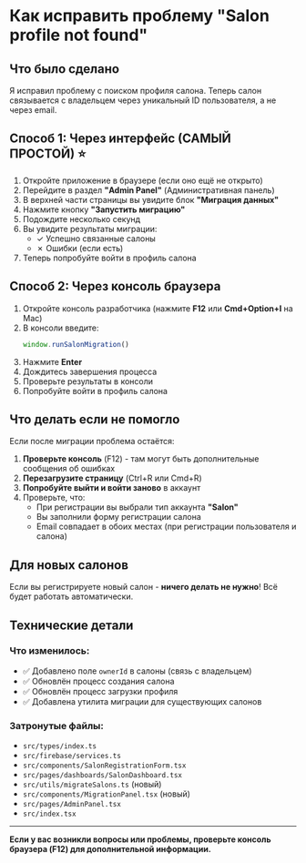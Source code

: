 # Как исправить проблему "Salon profile not found"

## Что было сделано
Я исправил проблему с поиском профиля салона. Теперь салон связывается с владельцем через уникальный ID пользователя, а не через email.

## Способ 1: Через интерфейс (САМЫЙ ПРОСТОЙ) ⭐

1. Откройте приложение в браузере (если оно ещё не открыто)
2. Перейдите в раздел **"Admin Panel"** (Административная панель)
3. В верхней части страницы вы увидите блок **"Миграция данных"**
4. Нажмите кнопку **"Запустить миграцию"**
5. Подождите несколько секунд
6. Вы увидите результаты миграции:
   - ✓ Успешно связанные салоны
   - ✗ Ошибки (если есть)
7. Теперь попробуйте войти в профиль салона

## Способ 2: Через консоль браузера

1. Откройте консоль разработчика (нажмите **F12** или **Cmd+Option+I** на Mac)
2. В консоли введите:
   ```javascript
   window.runSalonMigration()
   ```
3. Нажмите **Enter**
4. Дождитесь завершения процесса
5. Проверьте результаты в консоли
6. Попробуйте войти в профиль салона

## Что делать если не помогло

Если после миграции проблема остаётся:

1. **Проверьте консоль** (F12) - там могут быть дополнительные сообщения об ошибках
2. **Перезагрузите страницу** (Ctrl+R или Cmd+R)
3. **Попробуйте выйти и войти заново** в аккаунт
4. Проверьте, что:
   - При регистрации вы выбрали тип аккаунта **"Salon"**
   - Вы заполнили форму регистрации салона
   - Email совпадает в обоих местах (при регистрации пользователя и салона)

## Для новых салонов

Если вы регистрируете новый салон - **ничего делать не нужно**! 
Всё будет работать автоматически.

## Технические детали

### Что изменилось:
- ✅ Добавлено поле `ownerId` в салоны (связь с владельцем)
- ✅ Обновлён процесс создания салона
- ✅ Обновлён процесс загрузки профиля
- ✅ Добавлена утилита миграции для существующих салонов

### Затронутые файлы:
- `src/types/index.ts`
- `src/firebase/services.ts`
- `src/components/SalonRegistrationForm.tsx`
- `src/pages/dashboards/SalonDashboard.tsx`
- `src/utils/migrateSalons.ts` (новый)
- `src/components/MigrationPanel.tsx` (новый)
- `src/pages/AdminPanel.tsx`
- `src/index.tsx`

---

**Если у вас возникли вопросы или проблемы, проверьте консоль браузера (F12) для дополнительной информации.**







